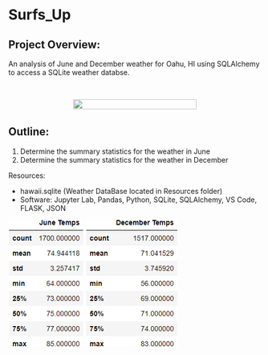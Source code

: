 # Surfs_Up

## Project Overview:


An analysis of June and December weather for Oahu, HI using SQLAlchemy to access a SQLite weather databse.  

<br />

<p align="center"> 
<image src="Images/Oahu.jpg" width= "70%" height="50%"

<br />


## Outline: 

1. Determine the summary statistics for the weather in June
2. Determine the summary statistics for the weather in December

Resources:

- hawaii.sqlite (Weather DataBase located in Resources folder)
- Software: Jupyter Lab, Pandas, Python, SQLite, SQLAlchemy, VS Code, FLASK, JSON




<img src="Images/june_temp_stats_summary.tiff" width=/> <img src="Images/dec_temp_stats_summary.tiff" width=/>